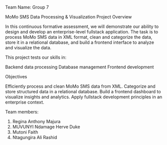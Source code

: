 Team Name: Group 7

MoMo SMS Data Processing & Visualization
Project Overview

In this continuous formative assessment, we will demonstrate our ability to design and develop an enterprise-level fullstack application. The task is to process MoMo SMS data in XML format, clean and categorize the data, store it in a relational database, and build a frontend interface to analyze and visualize the data.

This project tests our skills in:

Backend data processing
Database management
Frontend development

Objectives

Efficiently process and clean MoMo SMS data from XML.
Categorize and store structured data in a relational database.
Build a frontend dashboard to visualize insights and analytics.
Apply fullstack development principles in an enterprise context.

Team members:

1. Regina Anthony Majura
2. MUVUNYI Ndamage Herve Duke
3. Mutoni Faith
4. Ntagungira Ali Rashid
